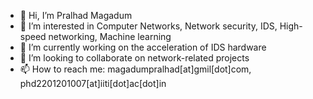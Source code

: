 - 👋 Hi, I’m Pralhad Magadum
- 👀 I’m interested in Computer Networks, Network security, IDS, High-speed networking, Machine learning
- 🌱 I’m currently working on the acceleration of IDS hardware
- 💞️ I’m looking to collaborate on network-related projects
- 📫 How to reach me: magadumpralhad[at]gmil[dot]com, phd2201201007[at]iiti[dot]ac[dot]in

<!---
Pralhad322/Pralhad322 is a ✨ special ✨ repository because its `README.md` (this file) appears on your GitHub profile.
You can click the Preview link to take a look at your changes.
--->
